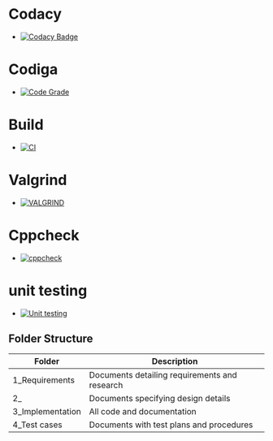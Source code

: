 # Codacy
* [![Codacy Badge](https://app.codacy.com/project/badge/Grade/63a379d7cc7c49d8a5b01c5c563a7e3b)](https://www.codacy.com/gh/Tarun800/Mini-project-C-Student-Records/dashboard?utm_source=github.com&amp;utm_medium=referral&amp;utm_content=Tarun800/Mini-project-C-Student-Records&amp;utm_campaign=Badge_Grade)

# Codiga
* [![Code Grade](https://api.codiga.io/project/32263/status/svg)](https://app.codiga.io/public/project/32263/Mini-project-C-Student-Records/dashboard)

# Build
* [![CI](https://github.com/Tarun800/Mini-project-C-Student-Records/actions/workflows/main.yml/badge.svg)](https://github.com/Tarun800/Mini-project-C-Student-Records/actions/workflows/main.yml)

# Valgrind
* [![VALGRIND](https://github.com/Tarun800/Mini-project-C-Student-Records/actions/workflows/VAL.yml/badge.svg)](https://github.com/Tarun800/Mini-project-C-Student-Records/actions/workflows/VAL.yml)

# Cppcheck
* [![cppcheck](https://github.com/Tarun800/Mini-project-C-Student-Records/actions/workflows/cpp.yml/badge.svg)](https://github.com/Tarun800/Mini-project-C-Student-Records/actions/workflows/cpp.yml)

# unit testing
* [![Unit testing](https://github.com/Tarun800/Mini-project-C-Student-Records/actions/workflows/unit.yml/badge.svg)](https://github.com/Tarun800/Mini-project-C-Student-Records/actions/workflows/unit.yml)

## Folder Structure

| Folder | Description |
| --------- | ----------- |
| 1_Requirements | Documents detailing requirements and research |
| 2_ | Documents specifying design details |
| 3_Implementation | All code and documentation |
| 4_Test cases |	Documents with test plans and procedures |
